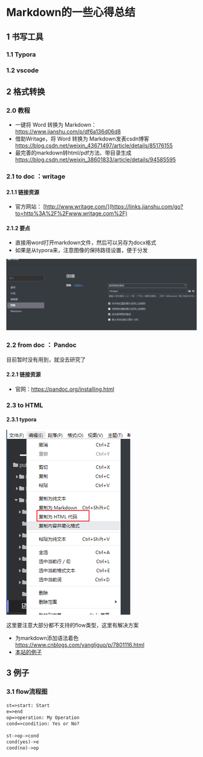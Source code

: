 # Markdown的一些心得总结



## 1 书写工具

### 1.1 Typora



### 1.2 vscode



## 2 格式转换

### 2.0 教程

-  一键将 Word 转换为 Markdown：   https://www.jianshu.com/p/df6a136d06d8
-  借助Writage，将 Word 转换为 Markdown发表csdn博客 https://blog.csdn.net/weixin_43671497/article/details/85176155
-  最完善的markdown转html/pdf方法、带目录生成 https://blog.csdn.net/weixin_38601833/article/details/94585595

### 2.1 to doc ：writage

#### 2.1.1 链接资源

- 官方网站： [http://www.writage.com/](https://links.jianshu.com/go?to=http%3A%2F%2Fwww.writage.com%2F) 

#### 2.1.2 要点

- 直接用word打开markdown文件，然后可以另存为docx格式
- 如果是从typora来，注意图像的保持路径设置，便于分发

![1640780047996](images/1640780047996.png)

### 2.2 from doc ： Pandoc

目前暂时没有用到，就没去研究了

#### 2.2.1 链接资源

- 官网：https://pandoc.org/installing.html

### 2.3 to HTML

#### 2.3.1 typora

![1640780740840](images/1640780740840.png)

这里要注意大部分都不支持的flow类型，这里有解决方案

- 为markdown添加语法着色  https://www.cnblogs.com/yangliguo/p/7801116.html
- [本站的例子](/general/flow.html ":ignore")




## 3 例子

### 3.1 flow流程图



```flow
st=>start: Start
e=>end
op=>operation: My Operation
cond=>condition: Yes or No?

st->op->cond
cond(yes)->e
cond(no)->op
```

